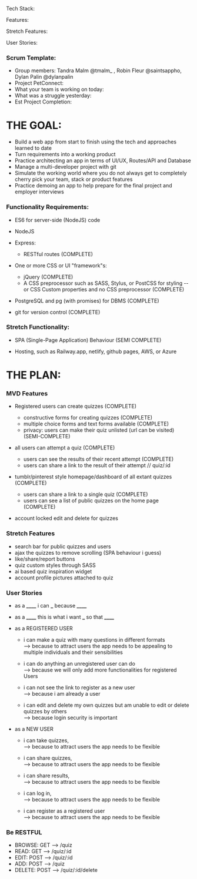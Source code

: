 Tech Stack:

Features:

Stretch Features:

User Stories:


### Scrum Template:

- Group members: Tandra Malm @tmalm\_ , Robin Fleur @saintsappho, Dylan Palin @dylanpalin
- Project PetConnect:  
- What your team is working on today: 
- What was a struggle yesterday: 
- Est Project Completion:


# THE GOAL:

- Build a web app from start to finish using the tech and approaches learned to date
- Turn requirements into a working product
- Practice architecting an app in terms of UI/UX, Routes/API and Database
- Manage a multi-developer project with git
- Simulate the working world where you do not always get to completely cherry pick your team, stack or product features
- Practice demoing an app to help prepare for the final project and employer interviews

### Functionality Requirements:

- ES6 for server-side (NodeJS) code 

- NodeJS 

- Express:

  - RESTful routes (COMPLETE)

- One or more CSS or UI "framework"s:

  - jQuery (COMPLETE)
  - A CSS preprocessor such as SASS, Stylus, or PostCSS for styling -- or CSS Custom properties and no CSS preprocessor (COMPLETE)

- PostgreSQL and pg (with promises) for DBMS (COMPLETE)

- git for version control (COMPLETE)

### Stretch Functionality:

- SPA (Single-Page Application) Behaviour (SEMI COMPLETE)

- Hosting, such as Railway.app, netlify, github pages, AWS, or Azure

# THE PLAN:

### MVD Features

- Registered users can create quizzes (COMPLETE)

  - constructive forms for creating quizzes (COMPLETE)
  - multiple choice forms and text forms available (COMPLETE)
  - privacy: users can make their quiz unlisted (url can be visited) (SEMI-COMPLETE)

- all users can attempt a quiz (COMPLETE)

  - users can see the results of their recent attempt (COMPLETE)
  - users can share a link to the result of their attempt // quiz/:id

- tumblr/pinterest style homepage/dashboard of all extant quizzes (COMPLETE)

  - users can share a link to a single quiz (COMPLETE)
  - users can see a list of public quizzes on the home page (COMPLETE)

- account locked edit and delete for quizzes

### Stretch Features

- search bar for public quizzes and users
- ajax the quizzes to remove scrolling (SPA behaviour i guess)
- like/share/report buttons
- quiz custom styles through SASS
- ai based quiz inspiration widget
- account profile pictures attached to quiz

### User Stories

- as a **\_\_\_\_** i can ****\_**** because **\_\_\_\_**
- as a **\_\_\_\_** this is what i want ****\_**** so that **\_\_\_\_**

- as a REGISTERED USER

  - i can make a quiz with many questions in different formats  
     --> because to attract users the app needs to be appealing to multiple individuals and their sensibilities

  - i can do anything an unregistered user can do  
     --> because we will only add more functionalities for registered Users

  - i can not see the link to register as a new user  
     --> because i am already a user

  - i can edit and delete my own quizzes but am unable to edit or delete quizzes by others  
     --> because login security is important

- as a NEW USER

  - i can take quizzes,  
     --> because to attract users the app needs to be flexible

  - i can share quizzes,  
     --> because to attract users the app needs to be flexible

  - i can share results,  
     --> because to attract users the app needs to be flexible

  - i can log in,  
     --> because to attract users the app needs to be flexible

  - i can register as a registered user  
     --> because to attract users the app needs to be flexible

### Be RESTFUL

- BROWSE: GET --> /quiz
- READ: GET --> /quiz/:id
- EDIT: POST --> /quiz/:id
- ADD: POST --> /quiz
- DELETE: POST --> /quiz/:id/delete
